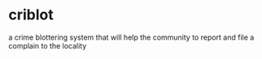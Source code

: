 # criblot
a crime blottering system that will help the community to report and file a complain to the locality
